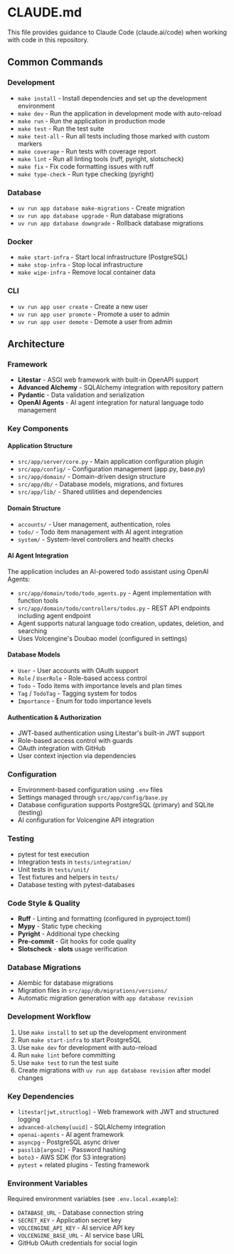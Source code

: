 # CLAUDE.md

This file provides guidance to Claude Code (claude.ai/code) when working with code in this repository.

## Common Commands

### Development
- `make install` - Install dependencies and set up the development environment
- `make dev` - Run the application in development mode with auto-reload
- `make run` - Run the application in production mode
- `make test` - Run the test suite
- `make test-all` - Run all tests including those marked with custom markers
- `make coverage` - Run tests with coverage report
- `make lint` - Run all linting tools (ruff, pyright, slotscheck)
- `make fix` - Fix code formatting issues with ruff
- `make type-check` - Run type checking (pyright)

### Database
- `uv run app database make-migrations` - Create migration
- `uv run app database upgrade` - Run database migrations
- `uv run app database downgrade` - Rollback database migrations

### Docker
- `make start-infra` - Start local infrastructure (PostgreSQL)
- `make stop-infra` - Stop local infrastructure
- `make wipe-infra` - Remove local container data

### CLI
- `uv run app user create` - Create a new user
- `uv run app user promote` - Promote a user to admin
- `uv run app user demote` - Demote a user from admin

## Architecture

### Framework
- **Litestar** - ASGI web framework with built-in OpenAPI support
- **Advanced Alchemy** - SQLAlchemy integration with repository pattern
- **Pydantic** - Data validation and serialization
- **OpenAI Agents** - AI agent integration for natural language todo management

### Key Components

#### Application Structure
- `src/app/server/core.py` - Main application configuration plugin
- `src/app/config/` - Configuration management (app.py, base.py)
- `src/app/domain/` - Domain-driven design structure
- `src/app/db/` - Database models, migrations, and fixtures
- `src/app/lib/` - Shared utilities and dependencies

#### Domain Structure
- `accounts/` - User management, authentication, roles
- `todo/` - Todo item management with AI agent integration
- `system/` - System-level controllers and health checks

#### AI Agent Integration
The application includes an AI-powered todo assistant using OpenAI Agents:
- `src/app/domain/todo/todo_agents.py` - Agent implementation with function tools
- `src/app/domain/todo/controllers/todos.py` - REST API endpoints including agent endpoint
- Agent supports natural language todo creation, updates, deletion, and searching
- Uses Volcengine's Doubao model (configured in settings)

#### Database Models
- `User` - User accounts with OAuth support
- `Role` / `UserRole` - Role-based access control
- `Todo` - Todo items with importance levels and plan times
- `Tag` / `TodoTag` - Tagging system for todos
- `Importance` - Enum for todo importance levels

#### Authentication & Authorization
- JWT-based authentication using Litestar's built-in JWT support
- Role-based access control with guards
- OAuth integration with GitHub
- User context injection via dependencies

### Configuration
- Environment-based configuration using `.env` files
- Settings managed through `src/app/config/base.py`
- Database configuration supports PostgreSQL (primary) and SQLite (testing)
- AI configuration for Volcengine API integration

### Testing
- pytest for test execution
- Integration tests in `tests/integration/`
- Unit tests in `tests/unit/`
- Test fixtures and helpers in `tests/`
- Database testing with pytest-databases

### Code Style & Quality
- **Ruff** - Linting and formatting (configured in pyproject.toml)
- **Mypy** - Static type checking
- **Pyright** - Additional type checking
- **Pre-commit** - Git hooks for code quality
- **Slotscheck** - __slots__ usage verification

### Database Migrations
- Alembic for database migrations
- Migration files in `src/app/db/migrations/versions/`
- Automatic migration generation with `app database revision`

### Development Workflow
1. Use `make install` to set up the development environment
2. Run `make start-infra` to start PostgreSQL
3. Use `make dev` for development with auto-reload
4. Run `make lint` before committing
5. Use `make test` to run the test suite
6. Create migrations with `uv run app database revision` after model changes

### Key Dependencies
- `litestar[jwt,structlog]` - Web framework with JWT and structured logging
- `advanced-alchemy[uuid]` - SQLAlchemy integration
- `openai-agents` - AI agent framework
- `asyncpg` - PostgreSQL async driver
- `passlib[argon2]` - Password hashing
- `boto3` - AWS SDK (for S3 integration)
- `pytest` + related plugins - Testing framework

### Environment Variables
Required environment variables (see `.env.local.example`):
- `DATABASE_URL` - Database connection string
- `SECRET_KEY` - Application secret key
- `VOLCENGINE_API_KEY` - AI service API key
- `VOLCENGINE_BASE_URL` - AI service base URL
- GitHub OAuth credentials for social login